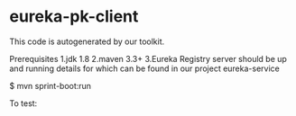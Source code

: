 # eureka-pk-client
This code is autogenerated by our toolkit.

Prerequisites
1.jdk 1.8
2.maven 3.3+
3.Eureka Registry server should be up and running details for which can be found in our project eureka-service

$ mvn sprint-boot:run

To test:

